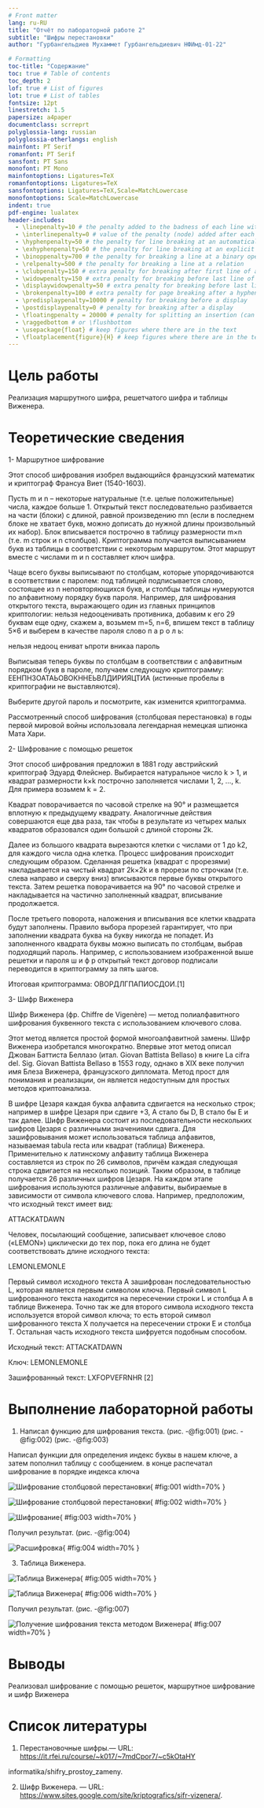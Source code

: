 ```yaml
---
# Front matter
lang: ru-RU
title: "Отчёт по лабораторной работе 2"
subtitle: "Шифры перестановки"
author: "Гурбангельдиев Мухаммет Гурбангельдиевич НФИмд-01-22"

# Formatting
toc-title: "Содержание"
toc: true # Table of contents
toc_depth: 2
lof: true # List of figures
lot: true # List of tables
fontsize: 12pt
linestretch: 1.5
papersize: a4paper
documentclass: scrreprt
polyglossia-lang: russian
polyglossia-otherlangs: english
mainfont: PT Serif
romanfont: PT Serif
sansfont: PT Sans
monofont: PT Mono
mainfontoptions: Ligatures=TeX
romanfontoptions: Ligatures=TeX
sansfontoptions: Ligatures=TeX,Scale=MatchLowercase
monofontoptions: Scale=MatchLowercase
indent: true
pdf-engine: lualatex
header-includes:
  - \linepenalty=10 # the penalty added to the badness of each line within a paragraph (no associated penalty node) Increasing the value makes tex try to have fewer lines in the paragraph.
  - \interlinepenalty=0 # value of the penalty (node) added after each line of a paragraph.
  - \hyphenpenalty=50 # the penalty for line breaking at an automatically inserted hyphen
  - \exhyphenpenalty=50 # the penalty for line breaking at an explicit hyphen
  - \binoppenalty=700 # the penalty for breaking a line at a binary operator
  - \relpenalty=500 # the penalty for breaking a line at a relation
  - \clubpenalty=150 # extra penalty for breaking after first line of a paragraph
  - \widowpenalty=150 # extra penalty for breaking before last line of a paragraph
  - \displaywidowpenalty=50 # extra penalty for breaking before last line before a display math
  - \brokenpenalty=100 # extra penalty for page breaking after a hyphenated line
  - \predisplaypenalty=10000 # penalty for breaking before a display
  - \postdisplaypenalty=0 # penalty for breaking after a display
  - \floatingpenalty = 20000 # penalty for splitting an insertion (can only be split footnote in standard LaTeX)
  - \raggedbottom # or \flushbottom
  - \usepackage{float} # keep figures where there are in the text
  - \floatplacement{figure}{H} # keep figures where there are in the text
---
```


# Цель работы

Реализация маршрутного шифра, решетчатого шифра и таблицы Виженера.

# Теоретические сведения

1- Маршрутное шифрование

Этот способ шифрования изобрел выдающийся французский математик и криптограф Франсуа Виет (1540-1603).

Пусть m и n – некоторые натуральные (т.е. целые положительные) числа, каждое больше 1. Открытый текст последовательно разбивается на части (блоки) с длиной, равной произведению mn (если в последнем блоке не хватает букв, можно дописать до нужной длины произвольный их набор). Блок вписывается построчно в таблицу размерности m×n (т.е. m строк и n столбцов). Криптограмма получается выписыванием букв из таблицы в соответствии с некоторым маршрутом. Этот маршрут вместе с числами m и n составляет ключ шифра.

Чаще всего буквы выписывают по столбцам, которые упорядочиваются в соответствии с паролем: под таблицей подписывается слово, состоящее из n неповторяющихся букв, и столбцы таблицы нумеруются по алфавитному порядку букв пароля. Например, для шифрования открытого текста, выражающего один из главных принципов криптологии: нельзя недооценивать противника, добавим к его 29 буквам еще одну, скажем а, возьмем m=5, n=6, впишем текст в таблицу 5×6 и выберем в качестве пароля слово п а р о л ь:

нельзя недооц ениват ьпроти вникаа пароль


Выписывая теперь буквы по столбцам в соответствии с алфавитным порядком букв в пароле, получаем следующую криптограмму: ЕЕНПНЗОАТАЬОВОКННЕЬВЛДИРИЯЦТИА (истинные пробелы в криптографии не выставляются).

Выберите другой пароль и посмотрите, как изменится криптограмма.

Рассмотренный способ шифрования (столбцовая перестановка) в годы первой мировой войны использовала легендарная немецкая шпионка Мата Хари.

2- Шифрование с помощью решеток

Этот способ шифрования предложил в 1881 году австрийский криптограф Эдуард Флейснер. Выбирается натуральное число k > 1, и квадрат размерности k×k построчно заполняется числами 1, 2, ..., k. Для примера возьмем k = 2.

Квадрат поворачивается по часовой стрелке на 90° и размещается вплотную к предыдущему квадрату. Аналогичные действия совершаются еще два раза, так чтобы в результате из четырех малых квадратов образовался один большой с длиной стороны 2k.

Далее из большого квадрата вырезаются клетки с числами от 1 до k2, для каждого числа одна клетка. Процесс шифрования происходит следующим образом. Сделанная решетка (квадрат с прорезями) накладывается на чистый квадрат 2k×2k и в прорези по строчкам (т.е. слева направо и сверху вниз) вписываются первые буквы открытого текста. Затем решетка поворачивается на 90° по часовой стрелке и накладывается на частично заполненный квадрат, вписывание продолжается.


После третьего поворота, наложения и вписывания все клетки квадрата будут заполнены. Правило выбора прорезей гарантирует, что при заполнении квадрата буква на букву никогда не попадет. Из заполненного квадрата буквы можно выписать по столбцам, выбрав подходящий пароль. Например, с использованием изображенной выше решетки и пароля ш и ф р открытый текст договор подписали переводится в криптограмму за пять шагов.

Итоговая криптограмма: ОВОРДЛГПАПИОСДОИ.[1]

3- Шифр Виженера

Шифр Виженера (фр. Chiffre de Vigenère) — метод полиалфавитного шифрования буквенного текста с использованием ключевого слова.

Этот метод является простой формой многоалфавитной замены. Шифр Виженера изобретался многократно. Впервые этот метод описал Джован Баттиста Беллазо (итал. Giovan Battista Bellaso) в книге La cifra del. Sig. Giovan Battista Bellasо в 1553 году, однако в XIX веке получил имя Блеза Виженера, французского дипломата. Метод прост для понимания и реализации, он является недоступным для простых методов криптоанализа.

В шифре Цезаря каждая буква алфавита сдвигается на несколько строк; например в шифре Цезаря при сдвиге +3, A стало бы D, B стало бы E и так далее. Шифр Виженера состоит из последовательности нескольких шифров Цезаря с различными значениями сдвига. Для зашифровывания может использоваться таблица алфавитов, называемая tabula recta или квадрат (таблица) Виженера. Применительно к латинскому алфавиту таблица Виженера составляется из строк по 26 символов, причём каждая следующая строка сдвигается на несколько позиций. Таким образом, в таблице получается 26 различных шифров Цезаря. На каждом этапе шифрования используются различные алфавиты, выбираемые в зависимости от символа ключевого слова. Например, предположим, что исходный текст имеет вид:

ATTACKATDAWN

Человек, посылающий сообщение, записывает ключевое слово («LEMON») циклически до тех пор, пока его длина не будет соответствовать длине исходного текста:

LEMONLEMONLE

Первый символ исходного текста A зашифрован последовательностью L, которая является первым символом ключа. Первый символ L шифрованного текста находится на пересечении строки L и столбца A в таблице Виженера. Точно так же для второго символа исходного текста используется второй символ ключа; то есть второй символ шифрованного текста X получается на пересечении строки E и столбца T. Остальная часть исходного текста шифруется подобным способом.

Исходный текст:      ATTACKATDAWN

Ключ:                LEMONLEMONLE

Зашифрованный текст: LXFOPVEFRNHR [2]

# Выполнение лабораторной работы


1. Написал функцию для шифрования текста. (рис. -@fig:001) (рис. -@fig:002) (рис. -@fig:003)

Написал функции для определения индекс буквы в нашем ключе, а затем пополнил таблицу с сообщением. в конце распечатал шифрование в порядке индекса ключа



![Шифрование столбцовой перестановки](https://github.com/gurbangeldiev/information-security/blob/master/lab02/pictures/%D0%A1%D0%BD%D0%B8%D0%BC%D0%BE%D0%BA%20%D1%8D%D0%BA%D1%80%D0%B0%D0%BD%D0%B0%202022-10-01%20210408.png?raw=true){ #fig:001 width=70% }


![Шифрование столбцовой перестановки](https://github.com/gurbangeldiev/information-security/blob/master/lab02/pictures/2.png?raw=true){ #fig:002 width=70% }


![Шифрование](https://github.com/gurbangeldiev/information-security/blob/master/lab02/pictures/%D1%88%D0%B8%D1%84%D1%80%D0%BE%D0%B2%D0%B0%D0%BD%D0%B8%D0%B5.png?raw=true){ #fig:003 width=70% }

Получил результат. (рис. -@fig:004)

![Расшифровка](https://github.com/gurbangeldiev/information-security/blob/master/lab02/pictures/%D1%80%D0%B0%D1%81%D1%88%D0%B8%D1%84%D1%80%D0%BE%D0%B2%D0%BA%D0%B0.png?raw=true){ #fig:004 width=70% }

3. Таблица Виженера.

![Таблица Виженера](https://github.com/gurbangeldiev/information-security/blob/master/lab02/pictures/%D1%82%D0%B0%D0%B1%D0%BB%D0%B8%D1%86%D0%B0%20%D0%92%D0%B8%D0%B6%D0%B5%D0%BD%D0%B5%D1%80%D0%B0_1.png?raw=true){ #fig:005 width=70% }


![Таблица Виженера](https://github.com/gurbangeldiev/information-security/blob/master/lab02/pictures/%D1%82%D0%B0%D0%B1%D0%BB%D0%B8%D1%86%D0%B0%20%D0%92%D0%B8%D0%B6%D0%B5%D0%BD%D0%B5%D1%80%D0%B0_2.png?raw=true){ #fig:006 width=70% }

Получил результат. (рис. -@fig:007)

![Получение шифрования текста методом Виженера](https://github.com/gurbangeldiev/information-security/blob/master/lab02/pictures/%D1%82%D0%B0%D0%B1%D0%BB%D0%B8%D1%86%D0%B0%20%D0%92%D0%B8%D0%B6%D0%B5%D0%BD%D0%B5%D1%80%D0%B0_3png.png?raw=true){ #fig:007 width=70% }


# Выводы

Реализовал шифрование с помощью решеток, маршрутное шифрование и шифр Виженера

# Список литературы

1. Перестановочные шифры.— URL: https://it.rfei.ru/course/~k017/~7mdCpor7/~c5kOtaHY

informatika/shifry_prostoy_zameny.

2. Шифр Виженера. — URL: https://www.sites.google.com/site/kriptografics/sifr-vizenera/.
